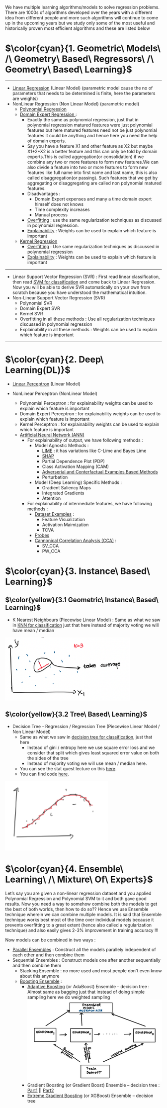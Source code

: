 We have multiple learning algorithms/models to solve regression problems. There are 1000s of algorithms developed over the years with a different idea from different people and more such algorithms will continue to come up in the upcoming years but we study only some of the most useful and historically proven most efficient algorithms and these are listed below

# $\color{cyan}{1. Geometric\ Models\ /\ Geometry\ Based\ Regressors\ /\ Geometry\ Based\ Learning}$
---
- [Linear Regression](https://levelup.gitconnected.com/unfolding-maths-for-linear-regression-part-1-simple-linear-regression-561d9e6182f0) (Linear Model) (parametric model cause the no of parameters that needs to be determined is finite, here the parameters are weights)
- NonLinear Regression (Non Linear Model) (parametric model)
    - [Polynomial Regression](https://levelup.gitconnected.com/unfolding-math-for-polynomial-non-linear-regression-7ad8f486d53a)
    - <u> Domain Expert Regression </u> : 
        - Exactly the same as polynomial regression, just that in polynomial regression matured features were just polynomial features but here matured features need not be just polynomial features it could be anything and hence here you need the help of domain experts.
        - Say you have a feature X1 and other feature as X2 but maybe X1+2*X2 is a better feature and this can only be told by domain experts.This is called aggregation(or consolidation) if we combine any two or more features to form new features.We can also divide a feature into two or more features to form new features like full name into first name and last name, this is also called disaggregation(or passing). Such features that we get by aggregating or disaggregating are called non polynomial matured features.
        - Disadvantages : 
            - Domain Expert expenses and many a time domain expert himself does not knows 
            - Time complexity increases
            - Manual process
        - <u>Overfitting</u> : use the same regularization techniques as discussed in polynomial regression.
        - <u>Explainability</u> : Weights can be used to explain which feature is important
    - [Kernel Regression](https://khetansarvesh.medium.com/kernel-regression-fc38027cc3f3)
        - <u>Overfitting</u> : Use same regularization techniques as discussed in polynomial regression
        - <u>Explainability</u> : Weights can be used to explain which feature is important
---
- Linear Support Vector Regression (SVR) : First read linear classification, then read [SVM for classification](https://levelup.gitconnected.com/support-vector-machine-svm-an-optimisation-mammoth-5daf3bc648ad#c5b0) and come back to Linear Regression. Now you will be able to derive SVR automatically on your own from scratch because you have understood the mathematical intuition.
-  Non-Linear Support Vector Regression (SVR)
    - Polynomial SVR
    - Domain Expert SVR
    - Kernel SVR
    - Overfitting in all these methods : Use all regularization techniques discussed in polynomial regression 
    - Explainability in all these methods : Weights can be used to explain which feature is important

---

# $\color{cyan}{2. Deep\ Learning(DL)}$

- [Linear Perceptron](https://khetansarvesh.medium.com/linear-perceptron-regression-10f6f1006afb) (Linear Model)

- NonLinear Perceptron (NonLinear Model)
  - Polynomial Perceptron : for explainability weights can be used to explain which feature is important
  - Domain Expert Perceptron : for explainability weights can be used to explain which feature is important
  - Kernel Perceptron : for explainability weights can be used to explain which feature is important
  - [Artificial Neural Network (ANN)](https://khetansarvesh.medium.com/artificial-neural-networks-anns-9ec2d198bbd8)
      - For explainability of output, we have following methods :
          - Model Agnostic Methods :
              - [LIME](https://www.youtube.com/watch?v=d6j6bofhj2M) : it has variations like C-Lime and Bayes Lime
              - [SHAP](https://www.youtube.com/watch?v=9haIOplEIGM)
              - Partial Dependence Plot (PDP)
              - Class Activation Mapping (CAM)
              - [Adverserial and Conterfactual Examples Based Methods](https://www.youtube.com/watch?v=UUZxRct8rIk)
              - Perturbation
          - Model (Deep Learning) Specific Methods :
              - Gradient Saliency Maps
              - Integrated Gradients
              - Attention
      - For explainability of intermediate features, we have following methods :
          - [Dataset Examples](https://www.youtube.com/watch?v=y0-ISRhL4Ks&list=PLTx9yCaDlo1UN8ACYqzjq2tj2m2sVr3gB&index=3) :
              - Feature Visualization
              - Activation Maimization
              - TCVA
          - [Probes](https://www.youtube.com/watch?v=HJn-OTNLnoE&list=PLTx9yCaDlo1UN8ACYqzjq2tj2m2sVr3gB&index=4)
          - [Cannonical Correlation Analysis (CCA)](https://www.youtube.com/watch?v=u7Dvb_a1D-0&list=PLTx9yCaDlo1UN8ACYqzjq2tj2m2sVr3gB&index=6) : 
              - SV_CCA
              - PW_CCA




# $\color{cyan}{3. Instance\ Based\ Learning}$

## $\color{yellow}{3.1 Geometric\ Instance\ Based\ Learning}$
- K Nearest Neighbours (Piecewise Linear Model) : Same as what we saw in [KNN for classification](https://pub.towardsai.net/k-nearest-neighbours-knn-for-classification-da05a58d924b) just that here instead of majority voting we will have mean / median 

![Alt text](https://github.com/khetansarvesh/Tabular-Cross-Sectional-Modelling/blob/main/imgs/knn.png)

## $\color{yellow}{3.2 Tree\ Based\ Learning}$
- Decision Tree - Regression / Regression Tree (Piecewise Linear Model / Non Linear Model) 
    - Same as what we saw in [decision tree for classification](https://khetansarvesh.medium.com/decision-tree-classification-explained-909a2fbf5993), just that here
        - Instead of gini / entropy here we use square error loss and we consider that split which gives least squared error value on both the sides of the tree
        - Instead of majority voting we will use mean / median here. 
    - You can see the stat quest lecture on this [here](https://www.youtube.com/watch?v=g9c66TUylZ4).
    - You can find code [here](https://github.com/khetansarvesh/Tabular-Cross-Sectional-Modelling/blob/main/modelling/regression/Decision-Tree-Regression.ipynb).

![Alt text](https://github.com/khetansarvesh/Tabular-Cross-Sectional-Modelling/blob/main/imgs/tree_algo.png)


# $\color{cyan}{4. Ensemble\ Learning\ /\ Mixture\ Of\ Experts}$
Let’s say you are given a non-linear regression dataset and you applied Polynomial Regression and  Polynomial SVM to it and both gave good results. Now you need a way to somehow combine both the models to get the best of both worlds, then how to do so?? Hence we use Ensemble technique wherein we can combine multiple models. It is said that Ensemble technique works best most of the time over individual models because it prevents overfitting to a great extent (hence also called a regularization technique) and also easily gives 2-3% improvement in training accuracy !!!

Now models can be combined in two ways : 
- [Parallel Ensembles](https://levelup.gitconnected.com/parallel-regression-ensemblers-be8037854336) : Construct all the models parallely independent of each other and then combine them
- Sequential Ensembles : Construct models one after another sequentially and then combine them
  - Stacking Ensemble : no more used and most people don't even know about this anymore
  - [Boosting Ensemble](https://www.youtube.com/watch?v=SEekcR7wdBc) : 
    - [Adaptive Boosting](https://www.youtube.com/watch?v=NLRO1-jp5F8) (or AdaBoost) Ensemble – decision tree : Almost same as bagging just that instead of doing simple sampling here we do weighted sampling
    ![Alt text](https://github.com/khetansarvesh/Tabular-Cross-Sectional-Modelling/blob/main/imgs/adaboost.png)
    - Gradient Boosting (or Gradient Boost) Ensemble – decision tree : [Part1](https://www.youtube.com/watch?v=Nol1hVtLOSg) || [Part2](https://www.youtube.com/watch?v=Oo9q6YtGzvc)
    - [Extreme Gradient Boosting](https://www.youtube.com/watch?v=w-_vmVfpssg&t=116s) (or XGBoost) Ensemble – decision tree

